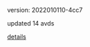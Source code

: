 version: 2022010110-4cc7

updated 14 avds

[details](https://github.com/0x74f917491bfa7ebfa379/ali_avd_db/blob/master/change_log/2022/01/01/10/4cc7.txt)